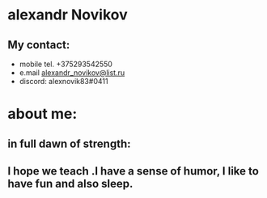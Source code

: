 # alexandr Novikov
## My contact:
- mobile tel. +375293542550
- e.mail alexandr_novikov@list.ru
- discord: alexnovik83#0411


# about me:
## in full dawn of strength:
## I hope we teach .I have a sense of humor, I like to have fun and also sleep.
